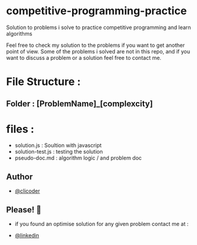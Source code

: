 # competitive-programming-practice

Solution to problems i solve to practice competitive programming and learn algorithms

Feel free to check my solution to the problems if you want to get another point of view. Some of the problems i solved are not in this repo, and if you want to discuss a problem or a solution feel free to contact me.

# File Structure :

## Folder : [ProblemName]\_[complexcity]

# files :

- solution.js : Soultion with javascript
- solution-test.js : testing the solution
- pseudo-doc.md : algorithm logic / and problem doc



## Author

- [@clicoder](https://www.github.com/octokatherine)

## Please! 🙂 
- if you found an optimise solution for any given problem contact me at : 

- [@linkedin](https://www.linkedin.com/in/youssef-houmazen-clicoder-%F0%9F%92%BB-395267150/)
  
